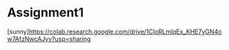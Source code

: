 # Assignment1

[sunny]https://colab.research.google.com/drive/1CIoRLmlqEx_KHE7yGN4ow7AfzNwcAJyv?usp=sharing
